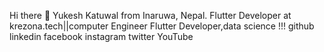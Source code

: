 Hi there 👋
Yukesh Katuwal from Inaruwa, Nepal.
Flutter Developer at krezona.tech||computer Engineer
Flutter Developer,data science !!!
github linkedin facebook instagram twitter YouTube


